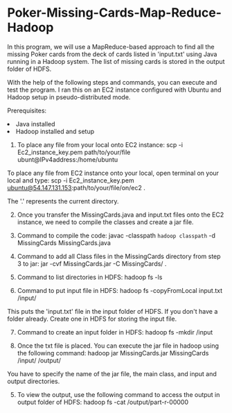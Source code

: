 # Poker-Missing-Cards-Map-Reduce-Hadoop
In this program, we will use a MapReduce-based approach to find all the missing Poker cards from the deck of cards listed in 'input.txt' using Java running in a Hadoop system. The list of missing cards is stored in the output folder of HDFS.

With the help of the following steps and commands, you can execute and test the program. I ran this on an EC2 instance configured with Ubuntu and Hadoop setup in pseudo-distributed mode. 

Prerequisites: <br>
<li>Java installed</li>	
<li>Hadoop installed and setup</li>	

1) To place any file from your local onto EC2 instance: 
scp -i Ec2_instance_key.pem path/to/your/file ubunt@IPv4address:/home/ubuntu

To place any file from EC2 instance onto your local, open terminal on your local and type:
scp -i Ec2_instance_key.pem ubuntu@54.147.131.153:path/to/your/file/on/ec2 .

The '.' represents the current directory. 

2) Once you transfer the MissingCards.java and input.txt files onto the EC2 instance, we need to compile the classes and create a jar file. 

3) Command to compile the code:
javac -classpath ``hadoop classpath`` -d MissingCards MissingCards.java

4) Command to add all Class files in the MissingCards directory from step 3 to jar:
jar -cvf MissingCards.jar -C MissingCards/ .

5) Command to list directories in HDFS: hadoop fs -ls

6) Command to put input file in HDFS: hadoop fs -copyFromLocal input.txt /input/

This puts the 'input.txt' file in the input folder of HDFS. If you don't have a folder already. Create one in HDFS for storing the input file.

7) Command to create an input folder in HDFS: hadoop fs -mkdir /input

8) Once the txt file is placed. You can execute the jar file in hadoop using the following command:
hadoop jar MissingCards.jar MissingCards /input/ /output/

You have to specify the name of the jar file, the main class, and input and output directories.

5) To view the output, use the following command to access the output in output folder of HDFS:
hadoop fs -cat /output/part-r-00000
